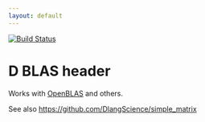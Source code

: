 ```yaml
---
layout: default
---
```


[![Build Status](https://travis-ci.org/DlangScience/cblas.svg)](https://travis-ci.org/DlangScience/cblas)

D BLAS header
=======
Works with [OpenBLAS](https://github.com/xianyi/OpenBLAS) and others.

See also https://github.com/DlangScience/simple_matrix
